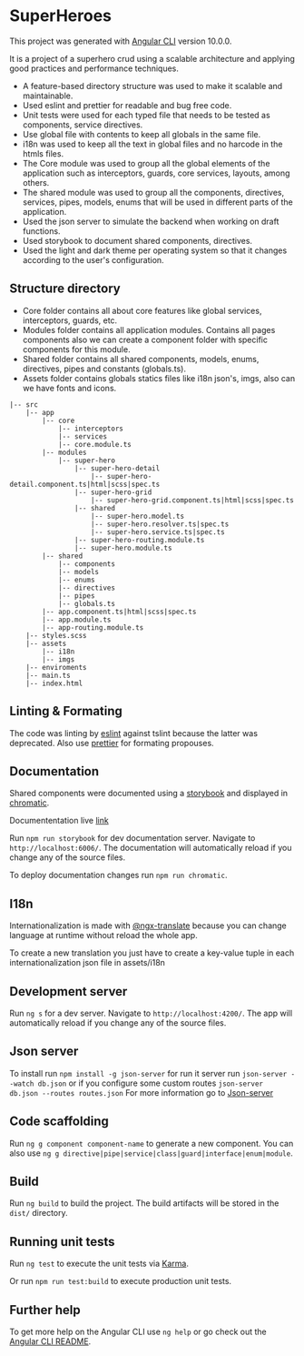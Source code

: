 # SuperHeroes

This project was generated with [Angular CLI](https://github.com/angular/angular-cli) version 10.0.0.

It is a project of a superhero crud using a scalable architecture and applying good practices and performance techniques.

- A feature-based directory structure was used to make it scalable and maintainable.
- Used eslint and prettier for readable and bug free code.
- Unit tests were used for each typed file that needs to be tested as components, service directives.
- Use global file with contents to keep all globals in the same file.
- i18n was used to keep all the text in global files and no harcode in the htmls files.
- The Core module was used to group all the global elements of the application such as interceptors, guards, core services, layouts, among others.
- The shared module was used to group all the components, directives, services, pipes, models, enums that will be used in different parts of the application.
- Used the json server to simulate the backend when working on draft functions.
- Used storybook to document shared components, directives.
- Used the light and dark theme per operating system so that it changes according to the user's configuration.

## Structure directory

- Core folder contains all about core features like global services, interceptors, guards, etc.
- Modules folder contains all application modules. Contains all pages components also we can create a component folder with specific components for this module.
- Shared folder contains all shared components, models, enums, directives, pipes and constants (globals.ts).
- Assets folder contains globals statics files like i18n json's, imgs, also can we have fonts and icons. 

```
|-- src
    |-- app
        |-- core
            |-- interceptors
            |-- services
            |-- core.module.ts
        |-- modules
            |-- super-hero
                |-- super-hero-detail
                    |-- super-hero-detail.component.ts|html|scss|spec.ts
                |-- super-hero-grid
                    |-- super-hero-grid.component.ts|html|scss|spec.ts
                |-- shared
                    |-- super-hero.model.ts
                    |-- super-hero.resolver.ts|spec.ts
                    |-- super-hero.service.ts|spec.ts
                |-- super-hero-routing.module.ts
                |-- super-hero.module.ts
        |-- shared
            |-- components
            |-- models
            |-- enums
            |-- directives
            |-- pipes
            |-- globals.ts
        |-- app.component.ts|html|scss|spec.ts
        |-- app.module.ts
        |-- app-routing.module.ts
    |-- styles.scss
    |-- assets
        |-- i18n
        |-- imgs
    |-- enviroments
    |-- main.ts
    |-- index.html
```

## Linting & Formating

The code was linting by [eslint](https://github.com/angular-eslint/angular-eslint) against tslint because the latter was deprecated. Also use [prettier](https://prettier.io/) for formating propouses.

## Documentation

Shared components were documented using a [storybook](https://storybook.js.org/docs/angular/get-started/introduction) and displayed in [chromatic](https://www.chromatic.com/).

Documententation live [link](https://62f4e8e7c4bcded2362c1765-mqczqbpvlu.chromatic.com/)

Run `npm run storybook` for dev documentation server. Navigate to `http://localhost:6006/`. The documentation will automatically reload if you change any of the source files.

To deploy documentation changes run `npm run chromatic`.

## I18n

Internationalization is made with [@ngx-translate](https://github.com/ngx-translate/core) because you can change language at runtime without reload the whole app.

To create a new translation you just have to create a key-value tuple in each internationalization json file in assets/i18n

## Development server

Run `ng s` for a dev server. Navigate to `http://localhost:4200/`. The app will automatically reload if you change any of the source files.

## Json server

To install run `npm install -g json-server` for run it server run `json-server --watch db.json` or if you configure some custom routes `json-server db.json --routes routes.json`
For more information go to [Json-server](https://github.com/typicode/json-server)

## Code scaffolding

Run `ng g component component-name` to generate a new component. You can also use `ng g directive|pipe|service|class|guard|interface|enum|module`.

## Build

Run `ng build` to build the project. The build artifacts will be stored in the `dist/` directory.

## Running unit tests

Run `ng test` to execute the unit tests via [Karma](https://karma-runner.github.io).

Or run `npm run test:build` to execute production unit tests.

## Further help

To get more help on the Angular CLI use `ng help` or go check out the [Angular CLI README](https://github.com/angular/angular-cli/blob/master/README.md).

